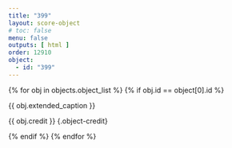 ```yaml
---
title: "399"
layout: score-object
# toc: false
menu: false
outputs: [ html ]
order: 12910
object:
  - id: "399"
---
```


{% for obj in objects.object_list %}
{% if obj.id == object[0].id %}

{{ obj.extended_caption }}

{{ obj.credit }} {.object-credit}

{% endif %}
{% endfor %}
